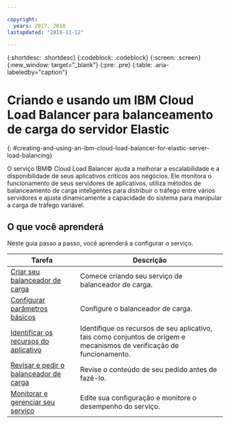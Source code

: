 ```yaml
---

copyright:
  years: 2017, 2018
lastupdated: "2018-11-12"

---
```


{:shortdesc: .shortdesc}
{:codeblock: .codeblock}
{:screen: .screen}
{:new_window: target="_blank"}
{:pre: .pre}
{:table: .aria-labeledby="caption"}

# Criando e usando um IBM Cloud Load Balancer para balanceamento de carga do servidor Elastic
{: #creating-and-using-an-ibm-cloud-load-balancer-for-elastic-server-load-balancing}

O serviço IBM© Cloud Load Balancer ajuda a melhorar a escalabilidade e a disponibilidade de
seus aplicativos críticos aos negócios. Ele monitora o funcionamento de seus servidores de aplicativos, utiliza métodos de balanceamento de carga inteligentes para distribuir o tráfego entre vários servidores e ajusta dinamicamente a capacidade do sistema para manipular a carga de tráfego variável. 

## O que você aprenderá

Neste guia passo a passo, você aprenderá a configurar o serviço.   


Tarefa  | Descrição
------------- | -------------
[Criar seu balanceador de carga](/docs/infrastructure/loadbalancer-service?topic=loadbalancer-service-creating-an-ibm-cloud-load-balancer) | Comece criando seu serviço de balanceador de carga.
[Configurar parâmetros básicos](/docs/infrastructure/loadbalancer-service?topic=loadbalancer-service-configuring-ibm-cloud-load-balancer-parameters) | Configure o balanceador de carga.
[Identificar os recursos do aplicativo](/docs/infrastructure/loadbalancer-service?topic=loadbalancer-service-identifying-your-application-server-resources) | Identifique os recursos de seu aplicativo, tais como conjuntos de origem e mecanismos de verificação de funcionamento.
[Revisar e pedir o balanceador de carga](/docs/infrastructure/loadbalancer-service?topic=loadbalancer-service-review-and-place-your-order) | Revise o conteúdo de seu pedido antes de fazê-lo.
[Monitorar e gerenciar seu serviço](/docs/infrastructure/loadbalancer-service?topic=loadbalancer-service-monitoring-and-managing-your-service) | Edite sua configuração e monitore o desempenho do serviço.
